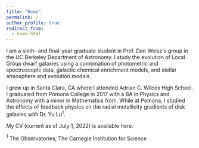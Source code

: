 ```yaml
---
title: "Home"
permalink: /
author_profile: true
redirect_from: 
  - home.html
---
```


I am a sixth- and final-year graduate student in Prof. Dan Weisz's group in the UC Berkeley Department of Astronomy. I study the evolution of Local Group dwarf galaxies using a combination of photometric and spectroscopic data, galactic chemical enrichment models, and stellar atmosphere and evolution models. 

I grew up in Santa Clara, CA where I attended Adrian C. Wilcox High School. I graduated from Pomona College in 2017 with a BA in Physics and Astronomy with a minor in Mathematics from. While at Pomona, I studied the effects of feedback physics on the radial metallicity gradients of disk galaxies with Dr. Yu Lu$^1$.

My CV (current as of July 1, 2022) is available here.

$^1$ The Observatories, The Carnegie Institution for Science 
